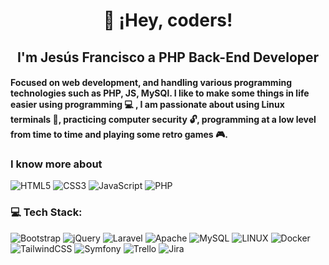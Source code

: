 <h1 align="center"> 👋 ¡Hey, coders! </h1>
<h2 align="center"> I'm Jesús Francisco a PHP Back-End Developer</h2>

#### Focused on web development, and handling various programming technologies such as PHP, JS, MySQl. I like to make some things in life easier using programming 💻 , I am passionate about using Linux terminals 🐧, practicing computer security 🔓, programming at a low level from time to time and playing some retro games 🎮.

### I know more about

![HTML5](https://img.shields.io/badge/html5-%23E34F26.svg?style=for-the-badge&logo=html5&logoColor=white)
![CSS3](https://img.shields.io/badge/css3-%231572B6.svg?style=for-the-badge&logo=css3&logoColor=white)
![JavaScript](https://img.shields.io/badge/javascript-%23323330.svg?style=for-the-badge&logo=javascript&logoColor=%23F7DF1E)
![PHP](https://img.shields.io/badge/php-%23777BB4.svg?style=for-the-badge&logo=php&logoColor=white) 

### 💻 Tech Stack:
![Bootstrap](https://img.shields.io/badge/bootstrap-%23563D7C.svg?style=for-the-badge&logo=bootstrap&logoColor=white) 
![jQuery](https://img.shields.io/badge/jquery-%230769AD.svg?style=for-the-badge&logo=jquery&logoColor=white) 
![Laravel](https://img.shields.io/badge/laravel-%23FF2D20.svg?style=for-the-badge&logo=laravel&logoColor=white) 
![Apache](https://img.shields.io/badge/apache-%23D42029.svg?style=for-the-badge&logo=apache&logoColor=white) 
![MySQL](https://img.shields.io/badge/mysql-%2300f.svg?style=for-the-badge&logo=mysql&logoColor=white) 
![LINUX](https://img.shields.io/badge/Linux-FCC624?style=for-the-badge&logo=linux&logoColor=black) 
![Docker](https://img.shields.io/badge/docker-%230db7ed.svg?style=for-the-badge&logo=docker&logoColor=white) 
![TailwindCSS](https://img.shields.io/badge/tailwindcss-%2338B2AC.svg?style=for-the-badge&logo=tailwind-css&logoColor=white) 
![Symfony](https://img.shields.io/badge/symfony-%23000000.svg?style=for-the-badge&logo=symfony&logoColor=white) 
![Trello](https://img.shields.io/badge/Trello-%23026AA7.svg?style=for-the-badge&logo=Trello&logoColor=white) 
![Jira](https://img.shields.io/badge/jira-%230A0FFF.svg?style=for-the-badge&logo=jira&logoColor=white)


   <!--- 
- ⚡ Quick bio: Software developer and a student.  

- 👀 I’m interested in: Software development, mainly the development of mobile and web applications.  

- 🌱 I’m currently learning: Web and mobile development frameworks like Flutter, Laravel and NodeJs.  

- 💞️ I’m looking to collaborate on: Any software development project.  

- 📫 How to reach me: jesusfran.dev@gmail.com.

-->
<!--- 
<p align="center"><img src="https://github-readme-stats-sigma-five.vercel.app/api/top-langs/?username=Jesus-fran&layout=compact&theme=gotham&langs_count=10" alt="Jesus-fran :: Top Langs" /></p>
--->
<!---
Jesus-fran/Jesus-fran is a ✨ special ✨ repository because its `README.md` (this file) appears on your GitHub profile.
You can click the Preview link to take a look at your changes.
--->
